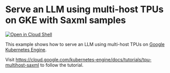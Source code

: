 # Serve an LLM using multi-host TPUs on GKE with Saxml samples

[![Open in Cloud Shell](https://gstatic.com/cloudssh/images/open-btn.svg)](https://ssh.cloud.google.com/cloudshell/editor?cloudshell_git_repo=https://github.com/GoogleCloudPlatform/kubernetes-engine-samples&cloudshell_tutorial=README.md&cloudshell_workspace=ai-ml/llm-multihost-tpus-saxml)

This example shows how to serve an LLM using multi-host TPUs on
[Google Kubernetes Engine](https://cloud.google.com/kubernetes-engine).

Visit https://cloud.google.com/kubernetes-engine/docs/tutorials/tpu-multihost-saxml
to follow the tutorial.
